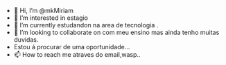 - 👋 Hi, I’m @mkMiriam
- 👀 I’m interested in  estagio 
- 🌱 I’m currently estudandon na area de tecnologia  .
- 💞️ I’m looking to collaborate on  com meu ensino  mas ainda tenho muitas duvidas.
- Estou á procurar de uma  oportunidade...
- 📫 How to reach me  atraves do email,wasp..   
<!---
mkMiriam/mkMiriam is a ✨ special ✨ repository because its `README.md` (this file) appears on your GitHub profile.
You can click the Preview link to take a look at your changes.
--->
